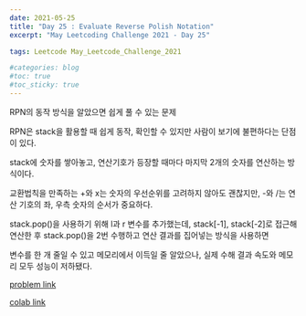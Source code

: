 ```yaml
---
date: 2021-05-25
title: "Day 25 : Evaluate Reverse Polish Notation"
excerpt: "May Leetcoding Challenge 2021 - Day 25"

tags: Leetcode May_Leetcode_Challenge_2021

#categories: blog
#toc: true
#toc_sticky: true
---
```


<script src="https://gist.github.com/1cg2cg3cg/18ac850809b040e56c6966cece7cdad3.js"></script>

RPN의 동작 방식을 알았으면 쉽게 풀 수 있는 문제

RPN은 stack을 활용할 때 쉽게 동작, 확인할 수 있지만 사람이 보기에 불편하다는 단점이 있다.

stack에 숫자를 쌓아놓고, 연산기호가 등장할 때마다 마지막 2개의 숫자를 연산하는 방식이다.

교환법칙을 만족하는 +와 x는 숫자의 우선순위를 고려하지 않아도 괜찮지만, -와 /는 연산 기호의 좌, 우측 숫자의 순서가 중요하다.

stack.pop()을 사용하기 위해 l과 r 변수를 추가했는데, stack[-1], stack[-2]로 접근해 연산한 후 stack.pop()을 2번 수행하고 연산 결과를 집어넣는 방식을 사용하면

변수를 한 개 줄일 수 있고 메모리에서 이득일 줄 알았으나, 실제 수해 결과 속도와 메모리 모두 성능이 저하됐다.



[problem link](https://leetcode.com/explore/challenge/card/may-leetcoding-challenge-2021/601/week-4-may-22nd-may-28th/3755/)

[colab link](https://colab.research.google.com/drive/18pj_WNvbLLlZneeJD7k-2qyk-zATWXgq)
